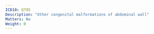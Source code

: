 ```yaml
---
ICD10: Q795
Description: "Other congenital malformations of abdominal wall"
Matters: No
Weight: 0
---
```

